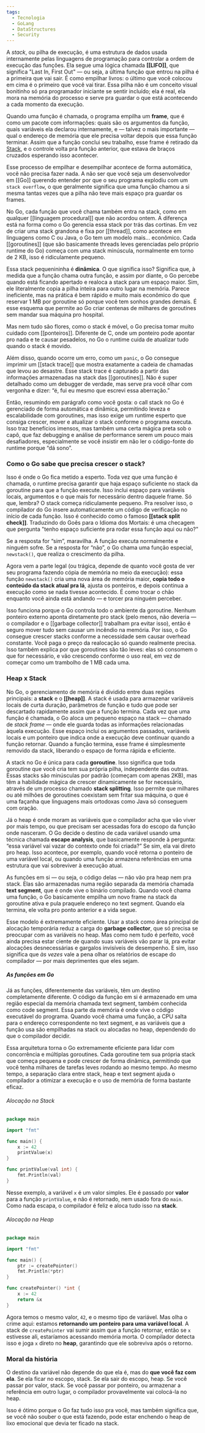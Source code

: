 ```yaml
---
tags:
  - Tecnologia
  - GoLang
  - DataStructures
  - Security
---
```

A _stack_, ou pilha de execução, é uma estrutura de dados usada internamente pelas linguagens de programação para controlar a ordem de execução das funções. Ela segue uma lógica chamada **[[LIFO]]**, que significa "Last In, First Out" — ou seja, a última função que entrou na pilha é a primeira que vai sair. É como empilhar livros: o último que você colocou em cima é o primeiro que você vai tirar. Essa pilha não é um conceito visual bonitinho só pra programador iniciante se sentir incluído; ela é real, ela mora na memória do processo e serve pra guardar o que está acontecendo a cada momento da execução.

Quando uma função é chamada, o programa empilha um **frame**, que é como um pacote com informações: quais são os argumentos da função, quais variáveis ela declarou internamente, e — talvez o mais importante — qual o endereço de memória que ele precisa voltar depois que essa função terminar. Assim que a função conclui seu trabalho, esse frame é retirado da [Stack](Tecnologia/Linguagem%20de%20programação/GoLang/Estrutura%20de%20dados/Stack.md), e o controle volta pra função anterior, que estava de braços cruzados esperando isso acontecer.

Esse processo de empilhar e desempilhar acontece de forma automática, você não precisa fazer nada. A não ser que você seja um desenvolvedor em [[Go]] querendo entender por que o seu programa explodiu com um `stack overflow`, o que geralmente significa que uma função chamou a si mesma tantas vezes que a pilha não teve mais espaço pra guardar os frames.

No Go, cada função que você chama também entra na stack, como em qualquer [[linguagem procedural]] que não acordou ontem. A diferença está na forma como o Go gerencia essa stack por trás das cortinas. Em vez de criar uma stack grandona e fixa por [[thread]], como acontece em linguagens como C ou Java, o Go tem um modelo mais... econômico. Cada [[goroutines]] (que são basicamente threads leves gerenciadas pelo próprio runtime do Go) começa com uma stack minúscula, normalmente em torno de 2 KB, isso é ridiculamente pequeno.

Essa stack pequenininha é **dinâmica**. O que significa isso? Significa que, à medida que a função chama outra função, e assim por diante, o Go percebe quando está ficando apertado e realoca a stack para um espaço maior. Sim, ele literalmente copia a pilha inteira para outro lugar na memória. Parece ineficiente, mas na prática é bem rápido e muito mais econômico do que reservar 1 MB por goroutine só porque você tem sonhos grandes demais. É esse esquema que permite ao Go criar centenas de milhares de goroutines sem mandar sua máquina pro hospital.

Mas nem tudo são flores, como o stack é móvel, o Go precisa tomar muito cuidado com [[ponteiros]]. Diferente de C, onde um ponteiro pode apontar pro nada e te causar pesadelos, no Go o runtime cuida de atualizar tudo quando o stack é movido.

Além disso, quando ocorre um erro, como um `panic`, o Go consegue imprimir um [[stack trace]] que mostra exatamente a cadeia de chamadas que levou ao desastre. Esse stack trace é capturado a partir das informações armazenadas na stack das [[goroutines]]. Não é super detalhado como um debugger de verdade, mas serve pra você olhar com vergonha e dizer: “é, fui eu mesmo que escrevi essa aberração.”

Então, resumindo em parágrafo como você gosta: o call stack no Go é gerenciado de forma automática e dinâmica, permitindo leveza e escalabilidade com goroutines, mas isso exige um runtime esperto que consiga crescer, mover e atualizar o stack conforme o programa executa. Isso traz benefícios imensos, mas também uma certa mágica preta sob o capô, que faz debugging e análise de performance serem um pouco mais desafiadores, especialmente se você insistir em não ler o código-fonte do runtime porque “dá sono”.

### Como o Go sabe que precisa crescer o stack?

Isso é onde o Go fica metido a esperto. Toda vez que uma função é chamada, o runtime precisa garantir que haja espaço suficiente no stack da goroutine para que a função execute. Isso inclui espaço para variáveis locais, argumentos e o que mais for necessário dentro daquele frame. Só que, lembra? O stack começa ridiculamente pequeno. Pra resolver isso, o compilador do Go insere automaticamente um código de verificação no início de cada função. Isso é conhecido como o famoso **[[stack split check]]**. Traduzindo do Goês para o Idioma dos Mortais: é uma checagem que pergunta "tenho espaço suficiente pra rodar essa função aqui ou não?"

Se a resposta for “sim”, maravilha. A função executa normalmente e ninguém sofre. Se a resposta for “não”, o Go chama uma função especial, `newstack()`, que realiza o crescimento da pilha.

Agora vem a parte legal (ou trágica, depende de quanto você gosta de ver seu programa fazendo cópia de memória no meio da execução): essa função `newstack()` cria uma nova área de memória maior, **copia todo o conteúdo da stack atual pra lá**, ajusta os ponteiros, e depois continua a execução como se nada tivesse acontecido. É como trocar o chão enquanto você ainda está andando — e torcer pra ninguém perceber.

Isso funciona porque o Go controla todo o ambiente da goroutine. Nenhum ponteiro externo aponta diretamente pro stack (pelo menos, não deveria — o compilador e o [[garbage collector]] trabalham pra evitar isso), então é seguro mover tudo sem causar um incêndio na memória. Por isso, o Go consegue crescer stacks conforme a necessidade sem causar overhead constante. Você paga o preço da realocação só quando realmente precisa. Isso também explica por que goroutines são tão leves: elas só consomem o que for necessário, e vão crescendo conforme o uso real, em vez de começar como um trambolho de 1 MB cada uma.

### Heap x Stack

No Go, o gerenciamento de memória é dividido entre duas regiões principais: a **stack** e o **[[heap]]**. A stack é usada para armazenar variáveis locais de curta duração, parâmetros de função e tudo que pode ser descartado rapidamente assim que a função termina. Cada vez que uma função é chamada, o Go aloca um pequeno espaço na stack — chamado de _stack frame_ — onde ele guarda todas as informações relacionadas àquela execução. Esse espaço inclui os argumentos passados, variáveis locais e um ponteiro que indica onde a execução deve continuar quando a função retornar. Quando a função termina, esse frame é simplesmente removido da stack, liberando o espaço de forma rápida e eficiente.

A stack no Go é única para cada **goroutine**. Isso significa que toda goroutine que você cria tem sua própria pilha, independente das outras. Essas stacks são minúsculas por padrão (começam com apenas 2KB), mas têm a habilidade mágica de crescer dinamicamente se for necessário, através de um processo chamado **stack splitting**. Isso permite que milhares ou até milhões de goroutines coexistam sem fritar sua máquina, o que é uma façanha que linguagens mais ortodoxas como Java só conseguem com oração.

Já o heap é onde moram as variáveis que o compilador acha que vão viver por mais tempo, ou que precisam ser acessadas fora do escopo da função onde nasceram. O Go decide o destino de cada variável usando uma técnica chamada **escape analysis**, que basicamente responde à pergunta: “essa variável vai vazar do contexto onde foi criada?” Se sim, ela vai direto pro heap. Isso acontece, por exemplo, quando você retorna o ponteiro de uma variável local, ou quando uma função armazena referências em uma estrutura que vai sobreviver à execução atual.

As funções em si — ou seja, o código delas — não vão pra heap nem pra stack. Elas são armazenadas numa região separada da memória chamada **text segment**, que é onde vive o binário compilado. Quando você chama uma função, o Go basicamente empilha um novo frame na stack da goroutine ativa e pula praquele endereço no text segment. Quando ela termina, ele volta pro ponto anterior e a vida segue.

Esse modelo é extremamente eficiente. Usar a stack como área principal de alocação temporária reduz a carga do **garbage collector**, que só precisa se preocupar com as variáveis no heap. Mas como nem tudo é perfeito, você ainda precisa estar ciente de quando suas variáveis vão parar lá, pra evitar alocações desnecessárias e gargalos invisíveis de desempenho. E sim, isso significa que _às vezes_ vale a pena olhar os relatórios de escape do compilador — por mais deprimentes que eles sejam.

##### As funções em Go

Já as funções, diferentemente das variáveis, têm um destino completamente diferente. O código da função em si é armazenado em uma região especial da memória chamada text segment, também conhecida como code segment. Essa parte da memória é onde vive o código executável do programa. Quando você chama uma função, a CPU salta para o endereço correspondente no text segment, e as variáveis que a função usa são empilhadas na stack ou alocadas no heap, dependendo do que o compilador decidir.

Essa arquitetura torna o Go extremamente eficiente para lidar com concorrência e múltiplas goroutines. Cada goroutine tem sua própria stack que começa pequena e pode crescer de forma dinâmica, permitindo que você tenha milhares de tarefas leves rodando ao mesmo tempo. Ao mesmo tempo, a separação clara entre stack, heap e text segment ajuda o compilador a otimizar a execução e o uso de memória de forma bastante eficaz.


###### Alocação na Stack

```go
package main

import "fmt"

func main() {
	x := 42
	printValue(x)
}

func printValue(val int) {
	fmt.Println(val)
}
```

Nesse exemplo, a variável `x` é um valor simples. Ele é passado por **valor** para a função `printValue`, e não é retornado, nem usado fora do `main`. Como nada escapa, o compilador é feliz e aloca tudo isso na **stack**.

###### Alocação na Heap

```go
package main

import "fmt"

func main() {
	ptr := createPointer()
	fmt.Println(*ptr)
}

func createPointer() *int {
	x := 42
	return &x
}
```

Agora temos o mesmo valor, `42`, e o mesmo tipo de variável. Mas olha o crime aqui: estamos **retornando um ponteiro para uma variável local**. A stack de `createPointer` vai sumir assim que a função retornar, então se `x` estivesse ali, estaríamos acessando memória morta. O compilador detecta isso e joga `x` direto no **heap**, garantindo que ele sobreviva após o retorno.

### Moral da história

O destino da variável não depende do que ela é, mas do **que você faz com ela**. Se ela ficar no escopo, stack. Se ela sair do escopo, heap. Se você passar por valor, stack. Se você passar por ponteiro, ou armazenar a referência em outro lugar, o compilador provavelmente vai colocá-la no heap.

Isso é ótimo porque o Go faz tudo isso pra você, mas também significa que, se você não souber o que está fazendo, pode estar enchendo o heap de lixo emocional que devia ter ficado na stack.
